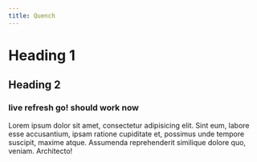 ```yaml
---
title: Quench
---
```


# Heading 1
## Heading 2
### live refresh go! should work now

Lorem ipsum dolor sit amet, consectetur adipisicing elit. Sint eum, labore esse accusantium, ipsam ratione cupiditate et, possimus unde tempore suscipit, maxime atque. Assumenda reprehenderit similique dolore quo, veniam. Architecto!
